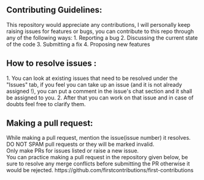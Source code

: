 <h2>Contributing Guidelines:</h2>
This repository would appreciate any contributions, I will personally keep raising issues for features or bugs, 
you can contribute to this repo through any of the following ways:
1. Reporting a bug
2. Discussing the current state of the code
3. Submitting a fix
4. Proposing new features

<h2>How to resolve issues :</h2>
1. You can look at existing issues that need to be resolved under the "Issues" tab, if you feel you can take up an issue (and it is not already assigned !),
you can put a comment in the issue's chat section and it shall be assigned to you.
2. After that you can work on that issue and in case of doubts feel free to clarify them.

<h2> Making a pull request:</h2>
While making a pull request, mention the issue(issue number) it resolves.<br>
DO NOT SPAM pull requests or they will be marked invalid.<br>
Only make PRs for issues listed or raise a new issue.<br>
You can practice making a pull request in the repository given below, be sure to resolve any merge conflicts before submitting the PR otherwise it would be rejected.
https://github.com/firstcontributions/first-contributions


